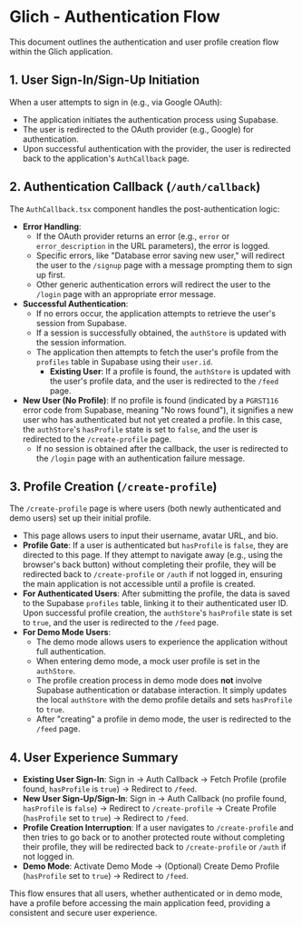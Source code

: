 # Glich - Authentication Flow

This document outlines the authentication and user profile creation flow within the Glich application.

## 1. User Sign-In/Sign-Up Initiation

When a user attempts to sign in (e.g., via Google OAuth):

*   The application initiates the authentication process using Supabase.
*   The user is redirected to the OAuth provider (e.g., Google) for authentication.
*   Upon successful authentication with the provider, the user is redirected back to the application's `AuthCallback` page.

## 2. Authentication Callback (`/auth/callback`)

The `AuthCallback.tsx` component handles the post-authentication logic:

*   **Error Handling**:
    *   If the OAuth provider returns an error (e.g., `error` or `error_description` in the URL parameters), the error is logged.
    *   Specific errors, like "Database error saving new user," will redirect the user to the `/signup` page with a message prompting them to sign up first.
    *   Other generic authentication errors will redirect the user to the `/login` page with an appropriate error message.
*   **Successful Authentication**:
    *   If no errors occur, the application attempts to retrieve the user's session from Supabase.
    *   If a session is successfully obtained, the `authStore` is updated with the session information.
    *   The application then attempts to fetch the user's profile from the `profiles` table in Supabase using their `user.id`.
        *   **Existing User**: If a profile is found, the `authStore` is updated with the user's profile data, and the user is redirected to the `/feed` page.
*   **New User (No Profile)**: If no profile is found (indicated by a `PGRST116` error code from Supabase, meaning "No rows found"), it signifies a new user who has authenticated but not yet created a profile. In this case, the `authStore`'s `hasProfile` state is set to `false`, and the user is redirected to the `/create-profile` page.
    *   If no session is obtained after the callback, the user is redirected to the `/login` page with an authentication failure message.

## 3. Profile Creation (`/create-profile`)

The `/create-profile` page is where users (both newly authenticated and demo users) set up their initial profile.

*   This page allows users to input their username, avatar URL, and bio.
*   **Profile Gate**: If a user is authenticated but `hasProfile` is `false`, they are directed to this page. If they attempt to navigate away (e.g., using the browser's back button) without completing their profile, they will be redirected back to `/create-profile` or `/auth` if not logged in, ensuring the main application is not accessible until a profile is created.
*   **For Authenticated Users**: After submitting the profile, the data is saved to the Supabase `profiles` table, linking it to their authenticated user ID. Upon successful profile creation, the `authStore`'s `hasProfile` state is set to `true`, and the user is redirected to the `/feed` page.
*   **For Demo Mode Users**:
    *   The demo mode allows users to experience the application without full authentication.
    *   When entering demo mode, a mock user profile is set in the `authStore`.
    *   The profile creation process in demo mode does **not** involve Supabase authentication or database interaction. It simply updates the local `authStore` with the demo profile details and sets `hasProfile` to `true`.
    *   After "creating" a profile in demo mode, the user is redirected to the `/feed` page.

## 4. User Experience Summary

*   **Existing User Sign-In**: Sign in -> Auth Callback -> Fetch Profile (profile found, `hasProfile` is `true`) -> Redirect to `/feed`.
*   **New User Sign-Up/Sign-In**: Sign in -> Auth Callback (no profile found, `hasProfile` is `false`) -> Redirect to `/create-profile` -> Create Profile (`hasProfile` set to `true`) -> Redirect to `/feed`.
*   **Profile Creation Interruption**: If a user navigates to `/create-profile` and then tries to go back or to another protected route without completing their profile, they will be redirected back to `/create-profile` or `/auth` if not logged in.
*   **Demo Mode**: Activate Demo Mode -> (Optional) Create Demo Profile (`hasProfile` set to `true`) -> Redirect to `/feed`.

This flow ensures that all users, whether authenticated or in demo mode, have a profile before accessing the main application feed, providing a consistent and secure user experience.
